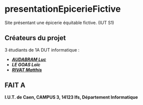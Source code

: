 # presentationEpicerieFictive
Site présentant une épicerie équitable fictive.  (IUT S1)

## Créateurs du projet
3 étudiants de 1A DUT informatique :
- [***AUDABRAM Luc***](https://github.com/Yodaluc)
- ***LE GOAS Loïc***
- [***RIVAT Matthis***](https://github.com/MattRvt)

## FAIT A  
**I.U.T. de Caen,
CAMPUS 3,
14123 Ifs,
Département Informatique**
